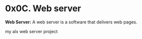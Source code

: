 # 0x0C. Web server

**Web Server:**
A web server is a software that delivers web pages.

my alx web server project
